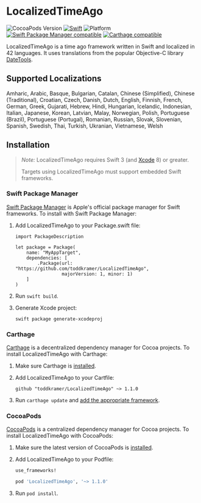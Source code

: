 # LocalizedTimeAgo

![CocoaPods Version](https://cocoapod-badges.herokuapp.com/v/LocalizedTimeAgo/badge.png) [![Swift](https://img.shields.io/badge/swift-3-orange.svg?style=flat)](https://developer.apple.com/swift/) ![Platform](https://cocoapod-badges.herokuapp.com/p/LocalizedTimeAgo/badge.png) [![Swift Package Manager compatible](https://img.shields.io/badge/SPM-compatible-4BC51D.svg?style=flat)](https://github.com/apple/swift-package-manager) [![Carthage compatible](https://img.shields.io/badge/Carthage-compatible-4BC51D.svg?style=flat)](https://github.com/Carthage/Carthage)

LocalizedTimeAgo is a time ago framework written in Swift and localized in 42 languages. It uses translations from the popular Objective-C library [DateTools](https://github.com/MatthewYork/DateTools).

## Supported Localizations

Amharic, Arabic, Basque, Bulgarian, Catalan, Chinese (Simplified), Chinese (Traditional), Croatian, Czech, Danish, Dutch, English, Finnish, French, German, Greek, Gujarati, Hebrew, Hindi, Hungarian, Icelandic, Indonesian, Italian, Japanese, Korean, Latvian, Malay, Norwegian, Polish, Portuguese (Brazil), Portuguese (Portugal), Romanian, Russian, Slovak, Slovenian, Spanish, Swedish, Thai, Turkish, Ukranian, Vietnamese, Welsh

## Installation

> _Note:_ LocalizedTimeAgo requires Swift 3 (and [Xcode][] 8) or greater.
>
> Targets using LocalizedTimeAgo must support embedded Swift frameworks.

[Xcode]: https://developer.apple.com/xcode/downloads/

### Swift Package Manager

[Swift Package Manager](https://github.com/apple/swift-package-manager) is Apple's
official package manager for Swift frameworks. To install with Swift Package
Manager:

1. Add LocalizedTimeAgo to your Package.swift file:

    ```
    import PackageDescription

    let package = Package(
        name: "MyAppTarget",
        dependencies: [
            .Package(url: "https://github.com/toddkramer/LocalizedTimeAgo",
                     majorVersion: 1, minor: 1)
        ]
    )
    ```

2. Run `swift build`.

3. Generate Xcode project:

    ```
    swift package generate-xcodeproj
    ```


### Carthage

[Carthage][] is a decentralized dependency manager for Cocoa projects. To
install LocalizedTimeAgo with Carthage:

 1. Make sure Carthage is [installed][Carthage Installation].

 2. Add LocalizedTimeAgo to your Cartfile:

    ```
    github "toddkramer/LocalizedTimeAgo" ~> 1.1.0
    ```

 3. Run `carthage update` and [add the appropriate framework][Carthage Usage].


[Carthage]: https://github.com/Carthage/Carthage
[Carthage Installation]: https://github.com/Carthage/Carthage#installing-carthage
[Carthage Usage]: https://github.com/Carthage/Carthage#adding-frameworks-to-an-application


### CocoaPods

[CocoaPods][] is a centralized dependency manager for Cocoa projects. To install
LocalizedTimeAgo with CocoaPods:

 1. Make sure the latest version of CocoaPods is [installed](https://guides.cocoapods.org/using/getting-started.html#getting-started).


 2. Add LocalizedTimeAgo to your Podfile:

    ``` ruby
    use_frameworks!

    pod 'LocalizedTimeAgo', '~> 1.1.0'
    ```

 3. Run `pod install`.

[CocoaPods]: https://cocoapods.org
